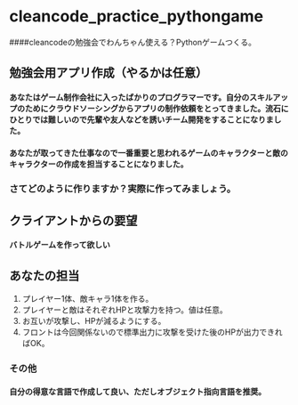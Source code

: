 # cleancode_practice_pythongame
####cleancodeの勉強会でわんちゃん使える？Pythonゲームつくる。

## 勉強会用アプリ作成（やるかは任意）
#### あなたはゲーム制作会社に入ったばかりのプログラマーです。自分のスキルアップのためにクラウドソーシングからアプリの制作依頼をとってきました。流石にひとりでは難しいので先輩や友人などを誘いチーム開発をすることになりました。
#### あなたが取ってきた仕事なので一番重要と思われるゲームのキャラクターと敵のキャラクターの作成を担当することになりました。
### さてどのように作りますか？実際に作ってみましょう。
## クライアントからの要望
#### バトルゲームを作って欲しい
## あなたの担当
1. プレイヤー1体、敵キャラ1体を作る。
2. プレイヤーと敵はそれぞれHPと攻撃力を持つ。値は任意。
3. お互いが攻撃し、HPが減るようにする。
4. フロントは今回関係ないので標準出力に攻撃を受けた後のHPが出力できればOK。
### その他
#### 自分の得意な言語で作成して良い、ただしオブジェクト指向言語を推奨。
